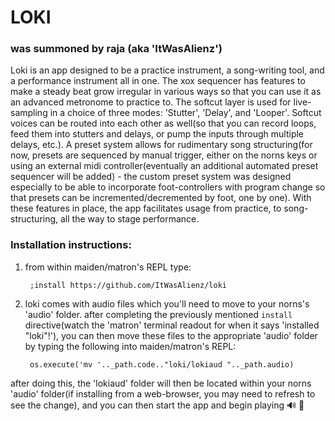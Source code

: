 # **LOKI** 
### was summoned by raja (aka 'ItWasAlienz')
Loki is an app designed to be a practice instrument, a song-writing tool, and a performance instrument all in one. 
The xox sequencer has features to make a steady beat grow irregular in various ways so that you can use it as an advanced metronome to practice to. 
The softcut layer is used for live-sampling in a choice of three modes: 'Stutter', 'Delay', and 'Looper'. 
Softcut voices can be routed into each other as well(so that you can record loops, feed them into stutters and delays, or pump the inputs through multiple delays, etc.).
A preset system allows for rudimentary song structuring(for now, presets are sequenced by manual trigger, either on the norns keys or using an external midi controller(eventually an additional automated preset sequencer will be added) - 
the custom preset system was designed especially to be able to incorporate foot-controllers with program change so that presets can be incremented/decremented by foot, one by one).
With these features in place, the app facilitates usage from practice, to song-structuring, all the way to stage performance.

### Installation instructions:
1) from within maiden/matron's REPL type:
   
        ;install https://github.com/ItWasAlienz/loki 
2) loki comes with audio files which you'll need to move to your norns's 'audio' folder. 
after completing the previously mentioned `install` directive(watch the 'matron' terminal readout for when it says 'installed "loki"!'), you can then move these files to the appropriate 'audio' folder by typing the following into maiden/matron's REPL:
  
        os.execute('mv '.._path.code.."loki/lokiaud ".._path.audio)

after doing this, the 'lokiaud' folder will then be located within your norns 'audio' folder(if installing from a web-browser, you may need to refresh to see the change), and you can then start the app and begin playing 🔊 🥰
